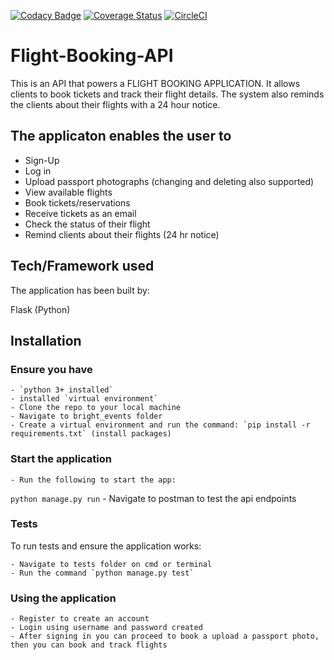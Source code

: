 [![Codacy Badge](https://api.codacy.com/project/badge/Grade/4dc0116c2a1349b6893a48334030dc51)](https://app.codacy.com/app/mutoromike/Flight-Booking-API?utm_source=github.com&utm_medium=referral&utm_content=mutoromike/Flight-Booking-API&utm_campaign=Badge_Grade_Dashboard)  [![Coverage Status](https://coveralls.io/repos/github/mutoromike/Flight-Booking-API/badge.svg?branch=develop)](https://coveralls.io/github/mutoromike/Flight-Booking-API?branch=develop)  [![CircleCI](https://circleci.com/gh/mutoromike/Flight-Booking-API/tree/master.svg?style=svg)](https://circleci.com/gh/mutoromike/Flight-Booking-API/tree/master)

# Flight-Booking-API

This is an API that powers a FLIGHT BOOKING APPLICATION. It allows clients to book tickets and track their flight details. The system also reminds the clients about their flights with a 24 hour notice. 

## The applicaton enables the user to

-   Sign-Up
-   Log in
-   Upload passport photographs (changing and deleting also supported)
-   View available flights
-   Book tickets/reservations
-   Receive tickets as an email
-   Check the status of their flight
-   Remind clients about their flights (24 hr notice)

## Tech/Framework used

The application has been built by:

Flask (Python)

## Installation

### Ensure you have
    - `python 3+ installed`
    - installed `virtual environment`
    - Clone the repo to your local machine
    - Navigate to bright_events folder
    - Create a virtual environment and run the command: `pip install -r requirements.txt` (install packages)

### Start the application
    - Run the following to start the app:
`python manage.py run`
    - Navigate to postman to test the api endpoints

### Tests
 To run tests and ensure the application works:

    - Navigate to tests folder on cmd or terminal
    - Run the command `python manage.py test`

### Using the application
    - Register to create an account
    - Login using username and password created
    - After signing in you can proceed to book a upload a passport photo, then you can book and track flights
